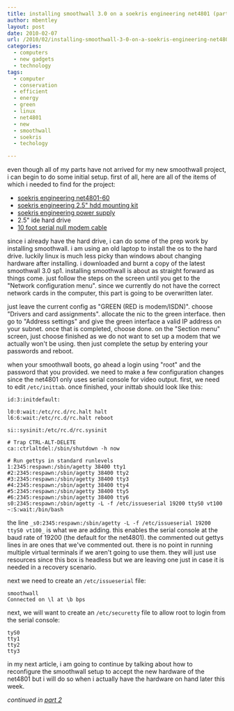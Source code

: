 ```yaml
---
title: installing smoothwall 3.0 on a soekris engineering net4801 (part 1)
author: mbentley
layout: post
date: 2010-02-07
url: /2010/02/installing-smoothwall-3-0-on-a-soekris-engineering-net4801-part-1/
categories:
  - computers
  - new gadgets
  - technology
tags:
  - computer
  - conservation
  - efficient
  - energy
  - green
  - linux
  - net4801
  - new
  - smoothwall
  - soekris
  - techology

---
```

even though all of my parts have not arrived for my new smoothwall project, i can begin to do some initial setup. first of all, here are all of the items of which i needed to find for the project:

  * [soekris engineering net4801-60][1]
  * [soekris engineering 2.5" hdd mounting kit][2]
  * [soekris engineering power supply][3]
  * 2.5" ide hard drive
  * [10 foot serial null modem cable][4]

since i already have the hard drive, i can do some of the prep work by installing smoothwall. i am using an old laptop to install the os to the hard drive. luckily linux is much less picky than windows about changing hardware after installing. i downloaded and burnt a copy of the latest smoothwall 3.0 sp1. installing smoothwall is about as straight forward as things come. just follow the steps on the screen until you get to the "Network configuration menu". since we currently do not have the correct network cards in the computer, this part is going to be overwritten later.

just leave the current config as "GREEN (RED is modem/ISDN)". choose "Drivers and card assignments". allocate the nic to the green interface. then go to "Address settings" and give the green interface a valid IP address on your subnet. once that is completed, choose done. on the "Section menu" screen, just choose finished as we do not want to set up a modem that we actually won't be using. then just complete the setup by entering your passwords and reboot.

when your smoothwall boots, go ahead a login using "root" and the password that you provided. we need to make a few configuration changes since the net4801 only uses serial console for video output. first, we need to edit `/etc/inittab`. once finished, your inittab should look like this:
```
id:3:initdefault:

l0:0:wait:/etc/rc.d/rc.halt halt
l6:6:wait:/etc/rc.d/rc.halt reboot

si::sysinit:/etc/rc.d/rc.sysinit

# Trap CTRL-ALT-DELETE
ca::ctrlaltdel:/sbin/shutdown -h now

# Run gettys in standard runlevels
1:2345:respawn:/sbin/agetty 38400 tty1
#2:2345:respawn:/sbin/agetty 38400 tty2
#3:2345:respawn:/sbin/agetty 38400 tty3
#4:2345:respawn:/sbin/agetty 38400 tty4
#5:2345:respawn:/sbin/agetty 38400 tty5
#6:2345:respawn:/sbin/agetty 38400 tty6
s0:2345:respawn:/sbin/agetty -L -f /etc/issueserial 19200 ttyS0 vt100
~:S:wait:/bin/bash
```

the line `_s0:2345:respawn:/sbin/agetty -L -f /etc/issueserial 19200 ttyS0 vt100_` is what we are adding. this enables the serial console at the baud rate of 19200 (the default for the net4801). the commented out gettys lines in are ones that we've commented out. there is no point in running multiple virtual terminals if we aren't going to use them. they will just use resources since this box is headless but we are leaving one just in case it is needed in a recovery scenario.

next we need to create an `/etc/issueserial` file:

```
smoothwall
Connected on \l at \b bps
```

next, we will want to create an `/etc/securetty` file to allow root to login from the serial console:

```
tyS0
tty1
tty2
tty3
```


in my next article, i am going to continue by talking about how to reconfigure the smoothwall setup to accept the new hardware of the net4801 but i will do so when i actually have the hardware on hand later this week.

_continued in [part 2][5]_

 [1]: http://www.soekris.com/net4801.htm
 [2]: https://www.soekris.com/shop/product_info.php?products_id=97
 [3]: https://www.soekris.com/shop/product_info.php?products_id=132
 [4]: http://www.monoprice.com/products/product.asp?c_id=102&cp_id=10212&cs_id=1021205&p_id=478&seq=1&format=2
 [5]: /2010/02/installing-smoothwall-3-0-on-a-soekris-engineering-net4801-part-2/
